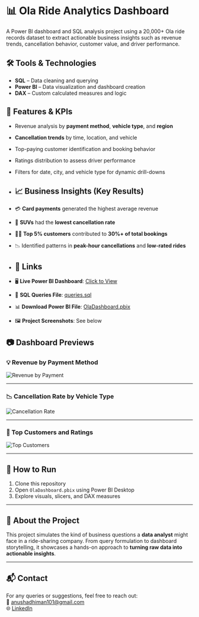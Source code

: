 # 📊 Ola Ride Analytics Dashboard
A Power BI dashboard and SQL analysis project using a 20,000+ Ola ride records dataset to extract actionable business insights such as revenue trends, cancellation behavior, customer value, and driver performance.

## 🛠️ Tools & Technologies
- **SQL** – Data cleaning and querying
- **Power BI** – Data visualization and dashboard creation
- **DAX** – Custom calculated measures and logic

## 📌 Features & KPIs
- Revenue analysis by **payment method**, **vehicle type**, and **region**
- **Cancellation trends** by time, location, and vehicle
- Top-paying customer identification and booking behavior
- Ratings distribution to assess driver performance
- Filters for date, city, and vehicle type for dynamic drill-downs

- ## 📈 Business Insights (Key Results)
- 💳 **Card payments** generated the highest average revenue
- 🚙 **SUVs** had the **lowest cancellation rate**
- 🧍‍♂️ **Top 5% customers** contributed to **30%+ of total bookings**
- 📉 Identified patterns in **peak-hour cancellations** and **low-rated rides**

- ## 🔗 Links
- 🖥️ **Live Power BI Dashboard**: [Click to View](YOUR_PUBLIC_LINK_HERE)
- 💾 **SQL Queries File**: [queries.sql](queries.sql)
- 📊 **Download Power BI File**: [OlaDashboard.pbix](OlaDashboard.pbix)
- 🖼️ **Project Screenshots**: See below

## 📷 Dashboard Previews

### 💡 Revenue by Payment Method  
![Revenue by Payment](images/revenue-by-payment-method.png)

---

### 📉 Cancellation Rate by Vehicle Type  
![Cancellation Rate](images/cancellation-rate-chart.png)

---

### 👑 Top Customers and Ratings  
![Top Customers](images/top-customers-table.png)

---

## 🚀 How to Run
1. Clone this repository
2. Open `OlaDashboard.pbix` using Power BI Desktop
3. Explore visuals, slicers, and DAX measures

---

## 🧠 About the Project
This project simulates the kind of business questions a **data analyst** might face in a ride-sharing company. From query formulation to dashboard storytelling, it showcases a hands-on approach to **turning raw data into actionable insights**.

---

## 📬 Contact
For any queries or suggestions, feel free to reach out:  
📧 anushadhiman101@gmail.com  
🌐 [LinkedIn](https://linkedin.com/in/anusha3768)
